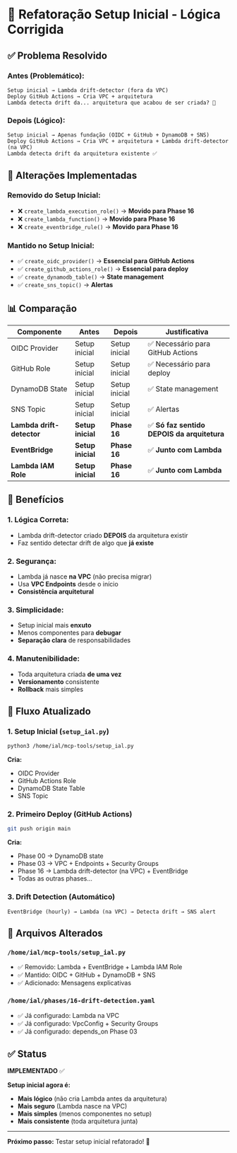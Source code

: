 # 🔧 Refatoração Setup Inicial - Lógica Corrigida

## ✅ Problema Resolvido

### **Antes (Problemático):**
```
Setup inicial → Lambda drift-detector (fora da VPC)
Deploy GitHub Actions → Cria VPC + arquitetura
Lambda detecta drift da... arquitetura que acabou de ser criada? 🤔
```

### **Depois (Lógico):**
```
Setup inicial → Apenas fundação (OIDC + GitHub + DynamoDB + SNS)
Deploy GitHub Actions → Cria VPC + arquitetura + Lambda drift-detector (na VPC)
Lambda detecta drift da arquitetura existente ✅
```

## 🔧 Alterações Implementadas

### **Removido do Setup Inicial:**
- ❌ `create_lambda_execution_role()` → **Movido para Phase 16**
- ❌ `create_lambda_function()` → **Movido para Phase 16**  
- ❌ `create_eventbridge_rule()` → **Movido para Phase 16**

### **Mantido no Setup Inicial:**
- ✅ `create_oidc_provider()` → **Essencial para GitHub Actions**
- ✅ `create_github_actions_role()` → **Essencial para deploy**
- ✅ `create_dynamodb_table()` → **State management**
- ✅ `create_sns_topic()` → **Alertas**

## 📊 Comparação

| Componente | Antes | Depois | Justificativa |
|------------|-------|--------|---------------|
| OIDC Provider | Setup inicial | Setup inicial | ✅ Necessário para GitHub Actions |
| GitHub Role | Setup inicial | Setup inicial | ✅ Necessário para deploy |
| DynamoDB State | Setup inicial | Setup inicial | ✅ State management |
| SNS Topic | Setup inicial | Setup inicial | ✅ Alertas |
| **Lambda drift-detector** | **Setup inicial** | **Phase 16** | ✅ **Só faz sentido DEPOIS da arquitetura** |
| **EventBridge** | **Setup inicial** | **Phase 16** | ✅ **Junto com Lambda** |
| **Lambda IAM Role** | **Setup inicial** | **Phase 16** | ✅ **Junto com Lambda** |

## 🎯 Benefícios

### **1. Lógica Correta:**
- Lambda drift-detector criado **DEPOIS** da arquitetura existir
- Faz sentido detectar drift de algo que **já existe**

### **2. Segurança:**
- Lambda já nasce **na VPC** (não precisa migrar)
- Usa **VPC Endpoints** desde o início
- **Consistência arquitetural**

### **3. Simplicidade:**
- Setup inicial mais **enxuto**
- Menos componentes para **debugar**
- **Separação clara** de responsabilidades

### **4. Manutenibilidade:**
- Toda arquitetura criada **de uma vez**
- **Versionamento** consistente
- **Rollback** mais simples

## 🚀 Fluxo Atualizado

### **1. Setup Inicial** (`setup_ial.py`)
```bash
python3 /home/ial/mcp-tools/setup_ial.py
```
**Cria:**
- OIDC Provider
- GitHub Actions Role
- DynamoDB State Table
- SNS Topic

### **2. Primeiro Deploy** (GitHub Actions)
```bash
git push origin main
```
**Cria:**
- Phase 00 → DynamoDB state
- Phase 03 → VPC + Endpoints + Security Groups
- Phase 16 → Lambda drift-detector (na VPC) + EventBridge
- Todas as outras phases...

### **3. Drift Detection** (Automático)
```
EventBridge (hourly) → Lambda (na VPC) → Detecta drift → SNS alert
```

## 📝 Arquivos Alterados

### **`/home/ial/mcp-tools/setup_ial.py`**
- ✅ Removido: Lambda + EventBridge + Lambda IAM Role
- ✅ Mantido: OIDC + GitHub + DynamoDB + SNS
- ✅ Adicionado: Mensagens explicativas

### **`/home/ial/phases/16-drift-detection.yaml`**
- ✅ Já configurado: Lambda na VPC
- ✅ Já configurado: VpcConfig + Security Groups
- ✅ Já configurado: depends_on Phase 03

## ✅ Status

**IMPLEMENTADO** ✅

**Setup inicial agora é:**
- **Mais lógico** (não cria Lambda antes da arquitetura)
- **Mais seguro** (Lambda nasce na VPC)
- **Mais simples** (menos componentes no setup)
- **Mais consistente** (toda arquitetura junta)

---

**Próximo passo:** Testar setup inicial refatorado! 🚀
